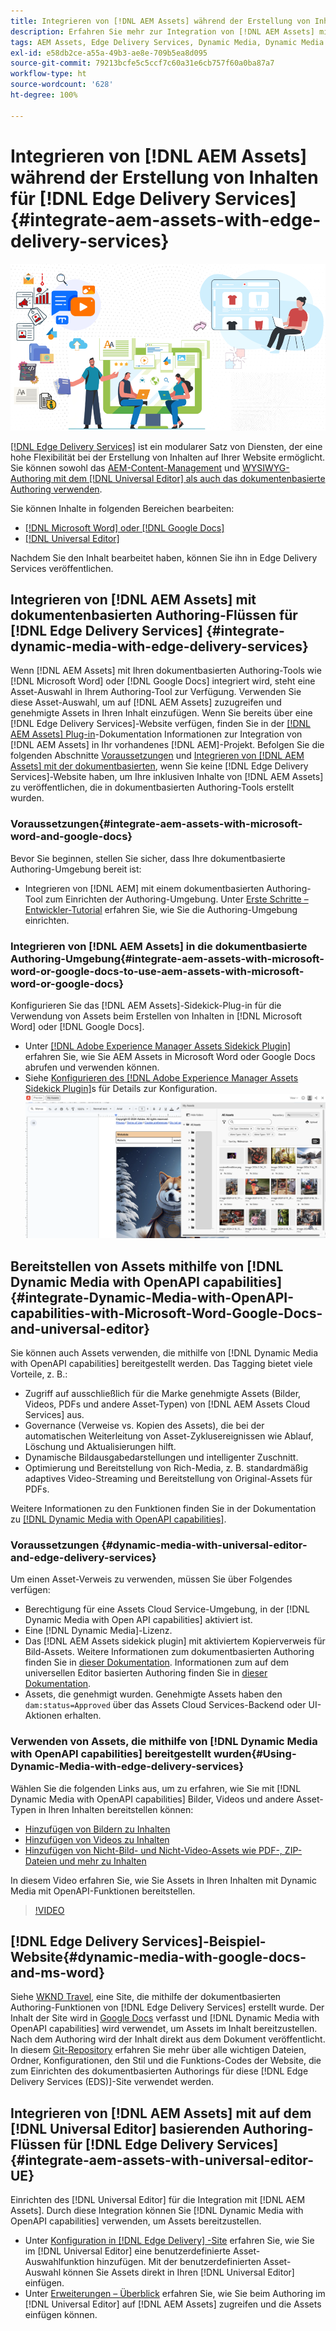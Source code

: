 ```yaml
---
title: Integrieren von [!DNL AEM Assets] während der Erstellung von Inhalten für [!DNL Edge Delivery Services]
description: Erfahren Sie mehr zur Integration von [!DNL AEM Assets] mit [!DNL Edge Delivery Services]. This integration enables you to integrate [!DNL AEM Assets] mit [!DNL Microsoft Word] und [!DNL Google Docs], integrate [!DNL AEM Assets] mit [!DNL Universal Editor], integrate [!DNL Dynamic Media] mit [!DNL Edge Delivery Services], integrate [!DNL Dynamic Media with OpenAPI capabilities] mit [!DNL Universal Editor] und [!DNL Dynamic Media with OpenAPI capabilities] mit [!DNL Microsoft Word] und [!DNL Google Docs] integrieren.
tags: AEM Assets, Edge Delivery Services, Dynamic Media, Dynamic Media with OpenAPI capabilities, Universal Editor, Edge Delivery Services with Universal Editor
exl-id: e58db2ce-a55a-49b3-ae8e-709b5ea8d095
source-git-commit: 79213bcfe5c5ccf7c60a31e6cb757f60a0ba87a7
workflow-type: ht
source-wordcount: '628'
ht-degree: 100%

---
```



# Integrieren von [!DNL AEM Assets] während der Erstellung von Inhalten für [!DNL Edge Delivery Services] {#integrate-aem-assets-with-edge-delivery-services}

![Integrieren von AEM-Assets mit dem universellen Editor](/help/assets/assets/EDS2.png)

[[!DNL Edge Delivery Services]](https://experienceleague.adobe.com/de/docs/experience-manager-cloud-service/content/edge-delivery/overview) ist ein modularer Satz von Diensten, der eine hohe Flexibilität bei der Erstellung von Inhalten auf Ihrer Website ermöglicht. Sie können sowohl das [AEM-Content-Management](/help/sites-cloud/authoring/author-publish.md) und [WYSIWYG-Authoring mit dem [!DNL Universal Editor] als auch das dokumentenbasierte Authoring verwenden](https://experienceleague.adobe.com/de/docs/experience-manager-cloud-service/content/edge-delivery/wysiwyg-authoring/authoring).

Sie können Inhalte in folgenden Bereichen bearbeiten:

* [[!DNL Microsoft Word] oder [!DNL Google Docs]](#integrate-dynamic-media-with-edge-delivery-services)
* [[!DNL Universal Editor]](#integrate-aem-assets-with-universal-editor-UE)

Nachdem Sie den Inhalt bearbeitet haben, können Sie ihn in Edge Delivery Services veröffentlichen.

## Integrieren von [!DNL AEM Assets] mit dokumentenbasierten Authoring-Flüssen für [!DNL Edge Delivery Services] {#integrate-dynamic-media-with-edge-delivery-services}

Wenn [!DNL AEM Assets] mit Ihren dokumentbasierten Authoring-Tools wie [!DNL Microsoft Word] oder [!DNL Google Docs] integriert wird, steht eine Asset-Auswahl in Ihrem Authoring-Tool zur Verfügung. Verwenden Sie diese Asset-Auswahl, um auf [!DNL AEM Assets] zuzugreifen und genehmigte Assets in Ihren Inhalt einzufügen.
Wenn Sie bereits über eine [!DNL Edge Delivery Services]-Website verfügen, finden Sie in der [[!DNL AEM Assets] Plug-in](https://github.com/adobe-rnd/aem-assets-plugin/blob/main/README.md)-Dokumentation Informationen zur Integration von [!DNL AEM Assets] in Ihr vorhandenes [!DNL AEM]-Projekt.
Befolgen Sie die folgenden Abschnitte [Voraussetzungen](#integrate-aem-assets-with-microsoft-word-and-google-docs) und [Integrieren von [!DNL AEM Assets] mit der dokumentbasierten](#integrate-aem-assets-with-microsoft-word-or-google-docs-to-use-aem-assets-with-microsoft-word-or-google-docs), wenn Sie keine [!DNL Edge Delivery Services]-Website haben, um Ihre inklusiven Inhalte von [!DNL AEM Assets] zu veröffentlichen, die in dokumentbasierten Authoring-Tools erstellt wurden.

### Voraussetzungen{#integrate-aem-assets-with-microsoft-word-and-google-docs}

Bevor Sie beginnen, stellen Sie sicher, dass Ihre dokumentbasierte Authoring-Umgebung bereit ist:

* Integrieren von [!DNL AEM] mit einem dokumentbasierten Authoring-Tool zum Einrichten der Authoring-Umgebung. Unter [Erste Schritte – Entwickler-Tutorial](https://www.aem.live/developer/tutorial) erfahren Sie, wie Sie die Authoring-Umgebung einrichten.

### Integrieren von [!DNL AEM Assets] in die dokumentbasierte Authoring-Umgebung{#integrate-aem-assets-with-microsoft-word-or-google-docs-to-use-aem-assets-with-microsoft-word-or-google-docs}

Konfigurieren Sie das [!DNL AEM Assets]-Sidekick-Plug-in für die Verwendung von Assets beim Erstellen von Inhalten in [!DNL Microsoft Word] oder [!DNL Google Docs].

* Unter [[!DNL Adobe Experience Manager Assets Sidekick Plugin]](https://www.aem.live/docs/aem-assets-sidekick-plugin#using-experience-manager-assets-for-website-authors) erfahren Sie, wie Sie AEM Assets in Microsoft Word oder Google Docs abrufen und verwenden können.
* Siehe [Konfigurieren des [!DNL Adobe Experience Manager Assets Sidekick Plugin]](https://www.aem.live/developer/configuring-aem-assets-sidekick-plugin)s für Details zur Konfiguration.
  ![Verwenden von Dynamic Media mit OpenAPI-Funktionen in Microsoft Word- und Google-Dokumenten](/help/assets/assets/my-assets-sidebar.png)

## Bereitstellen von Assets mithilfe von [!DNL Dynamic Media with OpenAPI capabilities] {#integrate-Dynamic-Media-with-OpenAPI-capabilities-with-Microsoft-Word-Google-Docs-and-universal-editor}

Sie können auch Assets verwenden, die mithilfe von [!DNL Dynamic Media with OpenAPI capabilities] bereitgestellt werden. Das Tagging bietet viele Vorteile, z. B.:

* Zugriff auf ausschließlich für die Marke genehmigte Assets (Bilder, Videos, PDFs und andere Asset-Typen) von [!DNL AEM Assets Cloud Services] aus.
* Governance (Verweise vs. Kopien des Assets), die bei der automatischen Weiterleitung von Asset-Zyklusereignissen wie Ablauf, Löschung und Aktualisierungen hilft.
* Dynamische Bildausgabedarstellungen und intelligenter Zuschnitt.
* Optimierung und Bereitstellung von Rich-Media, z. B. standardmäßig adaptives Video-Streaming und Bereitstellung von Original-Assets für PDFs.
<!--

* Asset-level impressions report ([limited availability](/help/assets/manage-reports-assets-view.md#dynamic-media-delivery-reports)).

-->

Weitere Informationen zu den Funktionen finden Sie in der Dokumentation zu [[!DNL Dynamic Media with OpenAPI capabilities]](https://experienceleague.adobe.com/de/docs/experience-manager-cloud-service/content/assets/dynamicmedia/dynamic-media-open-apis/dynamic-media-open-apis-overview).

### Voraussetzungen {#dynamic-media-with-universal-editor-and-edge-delivery-services}

Um einen Asset-Verweis zu verwenden, müssen Sie über Folgendes verfügen:

* Berechtigung für eine Assets Cloud Service-Umgebung, in der [!DNL Dynamic Media with Open API capabilities] aktiviert ist.
* Eine [!DNL Dynamic Media]-Lizenz.
* Das [!DNL AEM Assets sidekick plugin] mit aktiviertem Kopierverweis für Bild-Assets. Weitere Informationen zum dokumentbasierten Authoring finden Sie in [dieser Dokumentation](https://www.aem.live/developer/configuring-aem-assets-sidekick-plugin#copymode). Informationen zum auf dem universellen Editor basierten Authoring finden Sie in [dieser Dokumentation](https://developer.adobe.com/uix/docs/extension-manager/extension-developed-by-adobe/configurable-asset-picker/#extension-overview).
* Assets, die genehmigt wurden. Genehmigte Assets haben den `dam:status=Approved` über das Assets Cloud Services-Backend oder UI-Aktionen erhalten.

### Verwenden von Assets, die mithilfe von [!DNL Dynamic Media with OpenAPI capabilities] bereitgestellt wurden{#Using-Dynamic-Media-with-edge-delivery-services}

Wählen Sie die folgenden Links aus, um zu erfahren, wie Sie mit [!DNL Dynamic Media with OpenAPI capabilities] Bilder, Videos und andere Asset-Typen in Ihren Inhalten bereitstellen können:

* [Hinzufügen von Bildern zu Inhalten](https://www.aem.live/docs/aem-assets-sidekick-plugin#using-image-references-when-authoring-content)
* [Hinzufügen von Videos zu Inhalten](https://www.aem.live/docs/aem-assets-sidekick-plugin#using-video-references-when-authoring-content)
* [Hinzufügen von Nicht-Bild- und Nicht-Video-Assets wie PDF-, ZIP-Dateien und mehr zu Inhalten](https://www.aem.live/docs/aem-assets-sidekick-plugin#using-asset-references-for-pdf-zip-etc-when-authoring-content)

In diesem Video erfahren Sie, wie Sie Assets in Ihren Inhalten mit Dynamic Media mit OpenAPI-Funktionen bereitstellen.

>[!VIDEO](https://video.tv.adobe.com/v/3441155)

## [!DNL Edge Delivery Services]-Beispiel-Website{#dynamic-media-with-google-docs-and-ms-word}

Siehe [WKND Travel](https://aem-dynamicmedia-demo--dm--hlxsites.aem.live/travel-hospitality/wknd-trvl-home), eine Site, die mithilfe der dokumentbasierten Authoring-Funktionen von [!DNL Edge Delivery Services] erstellt wurde. Der Inhalt der Site wird in [Google Docs](https://drive.google.com/drive/folders/1HCCHRWp4HJIXW_cUv5cRDQ5DzzqiZsXT) verfasst und [!DNL Dynamic Media with OpenAPI capabilities] wird verwendet, um Assets im Inhalt bereitzustellen. Nach dem Authoring wird der Inhalt direkt aus dem Dokument veröffentlicht. In diesem [Git-Repository](https://github.com/hlxsites/franklin-assets-selector/tree/aem-dynamicmedia-demo/blocks) erfahren Sie mehr über alle wichtigen Dateien, Ordner, Konfigurationen, den Stil und die Funktions-Codes der Website, die zum Einrichten des dokumentbasierten Authorings für diese [!DNL Edge Delivery Services (EDS)]-Site verwendet werden.

## Integrieren von [!DNL AEM Assets] mit auf dem [!DNL Universal Editor] basierenden Authoring-Flüssen für [!DNL Edge Delivery Services] {#integrate-aem-assets-with-universal-editor-UE}

Einrichten des [!DNL Universal Editor] für die Integration mit [!DNL AEM Assets]. Durch diese Integration können Sie [!DNL Dynamic Media with OpenAPI capabilities] verwenden, um Assets bereitzustellen.

* Unter [Konfiguration in  [!DNL Edge Delivery] -Site](https://developer.adobe.com/uix/docs/extension-manager/extension-developed-by-adobe/configurable-asset-picker/#configuration-in-edge-delivery-site) erfahren Sie, wie Sie im [!DNL Universal Editor] eine benutzerdefinierte Asset-Auswahlfunktion hinzufügen. Mit der benutzerdefinierten Asset-Auswahl können Sie Assets direkt in Ihren [!DNL Universal Editor] einfügen.
* Unter [Erweiterungen – Überblick](https://developer.adobe.com/uix/docs/extension-manager/extension-developed-by-adobe/configurable-asset-picker/#extension-overview) erfahren Sie, wie Sie beim Authoring im [!DNL Universal Editor] auf [!DNL AEM Assets] zugreifen und die Assets einfügen können.

